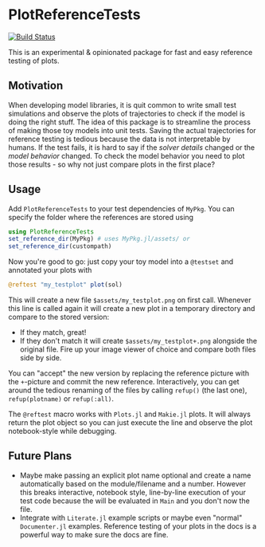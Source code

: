 # PlotReferenceTests

[![Build Status](https://github.com/hexaeder/PlotReferenceTests.jl/actions/workflows/CI.yml/badge.svg?branch=main)](https://github.com/hexaeder/PlotReferenceTests.jl/actions/workflows/CI.yml?query=branch%3Amain)

This is an experimental & opinionated package for fast and easy reference testing of plots.

## Motivation
When developing model libraries, it is quit common to write small test simulations and observe the plots of trajectories to check if the model is doing the right stuff. The idea of this package is to streamline the process of making those toy models into unit tests. Saving the actual trajectories for reference testing is tedious because the data is not interpretable by humans. If the test fails, it is hard to say if the *solver details* changed or the *model behavior* changed. To check the model behavior you need to plot those results - so why not just compare plots in the first place?

## Usage
Add `PlotReferenceTests` to your test dependencies of `MyPkg`. You can specify the folder where the references are stored using

```julia
using PlotReferenceTests
set_reference_dir(MyPkg) # uses MyPkg.jl/assets/ or
set_reference_dir(custompath)
```

Now you're good to go: just copy your toy model into a `@testset` and annotated your plots with
``` julia
@reftest "my_testplot" plot(sol)
```

This will create a new file `$assets/my_testplot.png` on first call. Whenever this line is called again it will create a new plot in a temporary directory and compare to the stored version: 
- If they match, great!
- If they don't match it will create `$assets/my_testplot+.png` alongside the original file. Fire up your image viewer of choice and compare both files side by side.

You can "accept" the new version by replacing the reference picture with the `+`-picture and commit the new reference. Interactively, you can get around the tedious renaming of the files by calling `refup()` (the last one), `refup(plotname)` or `refup(:all)`. 

The `@reftest` macro works with `Plots.jl` and `Makie.jl` plots. It will always return the plot object so you can just execute the line and observe the plot notebook-style while debugging.

## Future Plans
- Maybe make passing an explicit plot name optional and create a name automatically based on the module/filename and a number. However this breaks interactive, notebook style, line-by-line execution of your test code because the will be evaluated in `Main` and you don't now the file.
- Integrate with `Literate.jl` example scripts or maybe even "normal" `Documenter.jl` examples. Reference testing of your plots in the docs is a powerful way to make sure the docs are fine.
